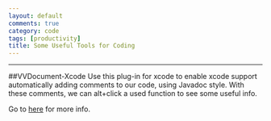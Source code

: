 ```yaml
---
layout: default
comments: true
category: code
tags: [productivity]
title: Some Useful Tools for Coding
---
```

---

##VVDocument-Xcode
Use this plug-in for xcode to enable xcode support automatically adding comments to our code, using Javadoc style.
With these comments, we can alt+click a used function to see some useful info.

Go to [here](http://nshipster.com/documentation/) for more info.
